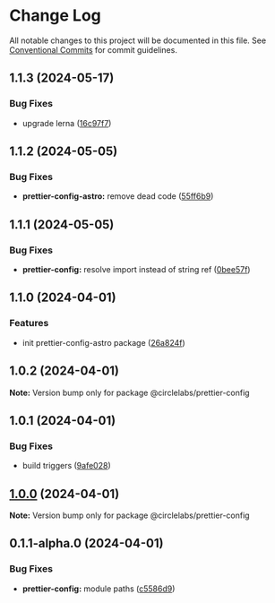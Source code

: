 # Change Log

All notable changes to this project will be documented in this file.
See [Conventional Commits](https://conventionalcommits.org) for commit guidelines.

## 1.1.3 (2024-05-17)

### Bug Fixes

- upgrade lerna ([16c97f7](https://github.com/circlelabs-dev/circlelabs-config/commit/16c97f7d528f54df79604d5ffb7c189503d49439))

## 1.1.2 (2024-05-05)

### Bug Fixes

- **prettier-config-astro:** remove dead code ([55ff6b9](https://github.com/circlelabs-dev/circlelabs-config/commit/55ff6b91b9f4d1632c834b57b6ff4609b6bc0094))

## 1.1.1 (2024-05-05)

### Bug Fixes

- **prettier-config:** resolve import instead of string ref ([0bee57f](https://github.com/circlelabs-dev/circlelabs-config/commit/0bee57fb66bf111d8f71229185217314f80e86a5))

## 1.1.0 (2024-04-01)

### Features

- init prettier-config-astro package ([26a824f](https://github.com/circlelabs-dev/circlelabs-config/commit/26a824f4e157853834536083660dd39af4c97f87))

## 1.0.2 (2024-04-01)

**Note:** Version bump only for package @circlelabs/prettier-config

## 1.0.1 (2024-04-01)

### Bug Fixes

- build triggers ([9afe028](https://github.com/circlelabs-dev/circlelabs-config/commit/9afe028655b6fe5dbd55935f14cbc9234c98d229))

## [1.0.0](https://github.com/circlelabs-dev/circlelabs-config/compare/v0.1.1-alpha.0...v1.0.0) (2024-04-01)

**Note:** Version bump only for package @circlelabs/prettier-config

## 0.1.1-alpha.0 (2024-04-01)

### Bug Fixes

- **prettier-config:** module paths ([c5586d9](https://github.com/circlelabs-dev/circlelabs-config/commit/c5586d9e5acd9a043f4e8c3a0dc12e85a387a936))
